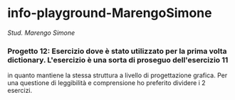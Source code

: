 # info-playground-MarengoSimone

_Stud. Marengo Simone_

### Progetto 12: Esercizio dove è stato utilizzato per la prima volta dictionary. L'esercizio è una sorta di proseguo dell'esercizio 11
in quanto mantiene la stessa struttura a livello di progettazione grafica. Per una questione di leggibilità e comprensione ho preferito 
dividere i 2 esercizi.